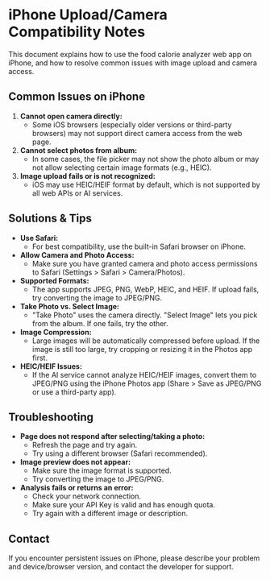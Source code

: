 # iPhone Upload/Camera Compatibility Notes

This document explains how to use the food calorie analyzer web app on iPhone, and how to resolve common issues with image upload and camera access.

## Common Issues on iPhone

1. **Cannot open camera directly:**
   - Some iOS browsers (especially older versions or third-party browsers) may not support direct camera access from the web page.
2. **Cannot select photos from album:**
   - In some cases, the file picker may not show the photo album or may not allow selecting certain image formats (e.g., HEIC).
3. **Image upload fails or is not recognized:**
   - iOS may use HEIC/HEIF format by default, which is not supported by all web APIs or AI services.

## Solutions & Tips

- **Use Safari:**
  - For best compatibility, use the built-in Safari browser on iPhone.
- **Allow Camera and Photo Access:**
  - Make sure you have granted camera and photo access permissions to Safari (Settings > Safari > Camera/Photos).
- **Supported Formats:**
  - The app supports JPEG, PNG, WebP, HEIC, and HEIF. If upload fails, try converting the image to JPEG/PNG.
- **Take Photo vs. Select Image:**
  - "Take Photo" uses the camera directly. "Select Image" lets you pick from the album. If one fails, try the other.
- **Image Compression:**
  - Large images will be automatically compressed before upload. If the image is still too large, try cropping or resizing it in the Photos app first.
- **HEIC/HEIF Issues:**
  - If the AI service cannot analyze HEIC/HEIF images, convert them to JPEG/PNG using the iPhone Photos app (Share > Save as JPEG/PNG or use a third-party app).

## Troubleshooting

- **Page does not respond after selecting/taking a photo:**
  - Refresh the page and try again.
  - Try using a different browser (Safari recommended).
- **Image preview does not appear:**
  - Make sure the image format is supported.
  - Try converting the image to JPEG/PNG.
- **Analysis fails or returns an error:**
  - Check your network connection.
  - Make sure your API Key is valid and has enough quota.
  - Try again with a different image or description.

## Contact
If you encounter persistent issues on iPhone, please describe your problem and device/browser version, and contact the developer for support. 